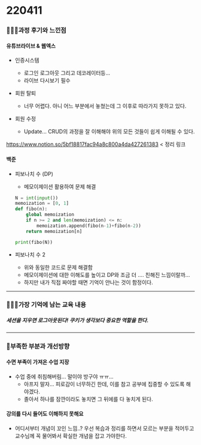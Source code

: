 # 220411

### 👨🏼‍🏫과정 후기와 느낀점

#### 유튜브라이브 & 웹엑스

- 인증시스템
  - 로그인 로그아웃 그리고 데코레이터등... 
  - 라이브 다시보기 필수

- 회원 탈퇴
  - 너무 어렵다. 아니 어느 부분에서 놓쳤는데 그 이후로 따라가지 못하고 있다.


- 회원 수정
  - Update... CRUD의 과정을 잘 이해해야 위의 모든 것들이 쉽게 이해될 수 있다.

https://www.notion.so/5bf18817fac94a8c800a4da427261383  < 정리 링크



#### 백준

- 피보나치 수 (DP)

  - 메모이제이션 활용하여 문제 해결

  ```python
  N = int(input())
  memoization = [0, 1]
  def fibo(n):
      global memoization
      if n >= 2 and len(memoization) <= n:
          memoization.append(fibo(n-1)+fibo(n-2))
      return memoization[n]
  
  print(fibo(N))
  ```

- 피보나치 수 2

  - 위와 동일한 코드로 문제 해결함
  - 메모이제이션에 대한 이해도를 높이고 DP와 조금 더 .... 친해진 느낌이랄까...
  - 하지만 내가 직접 짜야할 때면 기억이 안나는 것이 함정이다.

---

### 💁🏼‍♂️가장 기억에 남는 교육 내용

##### 세션을 지우면 로그아웃된다! 쿠키가 생각보다 중요한 역할을 한다.

---

### 💫부족한 부분과 개선방향

#### 수면 부족이 가져온 수업 지장

- 수업 중에 취침해버림... 말이야 방구야 ㅠㅠ...
  - 아프지 말자... 피로감이 너무하긴 한데, 이를 참고 공부에 집중할 수 있도록 해야겠다.
  - 졸아서 하나를 잠깐이라도 놓치면 그 뒤에를 다 놓치게 된다.

#### 강의를 다시 들어도 이해하지 못해요

- 어디서부터 개념이 꼬인 느낌..? 우선 복습과 정리를 하면서 모르는 부분을 적어두고 교수님께 꼭 물어봐서 확실한 개념을 잡고 가야한다.

